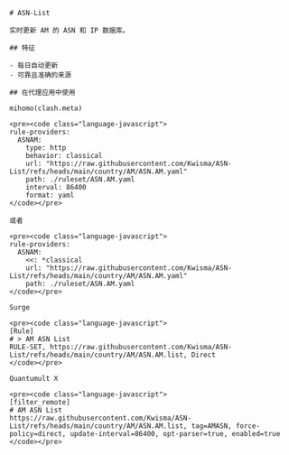 
    # ASN-List
    
    实时更新 AM 的 ASN 和 IP 数据库。
    
    ## 特征
    
    - 每日自动更新
    - 可靠且准确的来源
    
    ## 在代理应用中使用
    
    mihomo(clash.meta)
   
    <pre><code class="language-javascript">
    rule-providers:
      ASNAM:
        type: http
        behavior: classical
        url: "https://raw.githubusercontent.com/Kwisma/ASN-List/refs/heads/main/country/AM/ASN.AM.yaml"
        path: ./ruleset/ASN.AM.yaml
        interval: 86400
        format: yaml
    </code></pre>

    或者

    <pre><code class="language-javascript">
    rule-providers:
      ASNAM:
        <<: *classical
        url: "https://raw.githubusercontent.com/Kwisma/ASN-List/refs/heads/main/country/AM/ASN.AM.yaml"
        path: ./ruleset/ASN.AM.yaml
    </code></pre>
    
    Surge
    
    <pre><code class="language-javascript">
    [Rule]
    # > AM ASN List
    RULE-SET, https://raw.githubusercontent.com/Kwisma/ASN-List/refs/heads/main/country/AM/ASN.AM.list, Direct
    </code></pre>
    
    Quantumult X
    
    <pre><code class="language-javascript">
    [filter_remote]
    # AM ASN List
    https://raw.githubusercontent.com/Kwisma/ASN-List/refs/heads/main/country/AM/ASN.AM.list, tag=AMASN, force-policy=direct, update-interval=86400, opt-parser=true, enabled=true
    </code></pre>
    